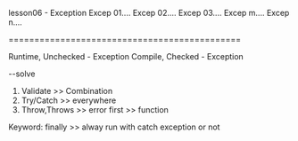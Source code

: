 lesson06 - Exception
Excep 01....
Excep 02....
Excep 03....
Excep m....
Excep n....

=============================================

Runtime, Unchecked - Exception
Compile, Checked - Exception

--solve
1. Validate >> Combination
2. Try/Catch >> everywhere
3. Throw,Throws >> error first >> function

Keyword: finally >> alway run with catch exception or not